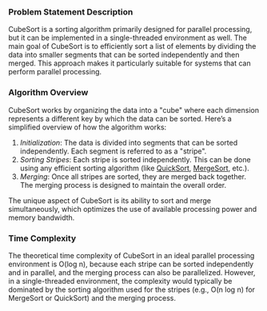 ### Problem Statement Description

CubeSort is a sorting algorithm primarily designed for parallel processing, but it can be implemented in a single-threaded environment as well. The main goal of CubeSort is to efficiently sort a list of elements by dividing the data into smaller segments that can be sorted independently and then merged. This approach makes it particularly suitable for systems that can perform parallel processing.

### Algorithm Overview

CubeSort works by organizing the data into a "cube" where each dimension represents a different key by which the data can be sorted. Here’s a simplified overview of how the algorithm works:

1. *Initialization*: The data is divided into segments that can be sorted independently. Each segment is referred to as a "stripe".
2. *Sorting Stripes*: Each stripe is sorted independently. This can be done using any efficient sorting algorithm (like [QuickSort](https://www.geeksforgeeks.org/quick-sort/), [MergeSort](https://www.geeksforgeeks.org/merge-sort/), etc.).
3. *Merging*: Once all stripes are sorted, they are merged back together. The merging process is designed to maintain the overall order.

The unique aspect of CubeSort is its ability to sort and merge simultaneously, which optimizes the use of available processing power and memory bandwidth.

### Time Complexity

The theoretical time complexity of CubeSort in an ideal parallel processing environment is O(log n), because each stripe can be sorted independently and in parallel, and the merging process can also be parallelized. However, in a single-threaded environment, the complexity would typically be dominated by the sorting algorithm used for the stripes (e.g., O(n log n) for MergeSort or QuickSort) and the merging process.
